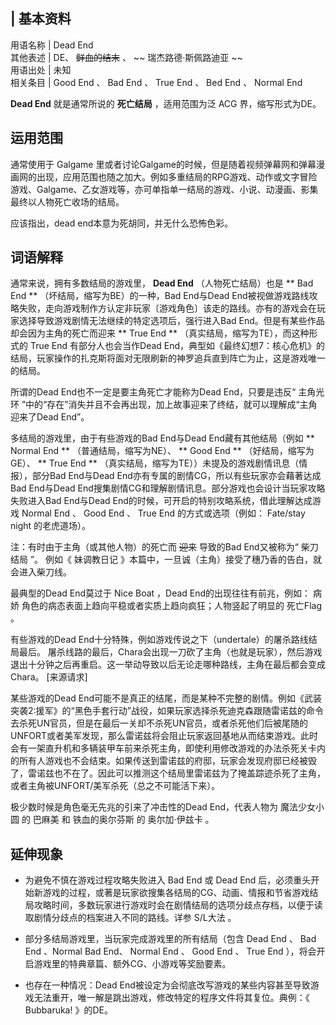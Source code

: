 |  **基本资料**  
---  
用语名称  |  Dead End   
其他表述  |  DE、 ~~鲜血的结末~~ 、 ~~ 瑞杰路德·斯佩路迪亚  ~~  
用语出处  |  未知   
相关条目  |  Good End  、  Bad End  、  True End  、  Bed End  、  Normal End   
  
**Dead End** 就是通常所说的 **死亡结局** ，适用范围为泛  ACG  界，缩写形式为DE。

##  运用范围

通常使用于  Galgame
里或者讨论Galgame的时候，但是随着视频弹幕网和弹幕漫画网的出现，应用范围也随之加大。例如多重结局的RPG游戏、动作或文字冒险游戏、Galgame、乙女游戏等，亦可单指单一结局的游戏、小说、动漫画、影集最终以人物死亡收场的结局。

应该指出，dead end本意为死胡同，并无什么恐怖色彩。

##  词语解释

通常来说，拥有多数结局的游戏里， **Dead End** （人物死亡结局）也是 ** Bad End  ** （坏结局，缩写为BE）的一种，Bad
End与Dead
End被视做游戏路线攻略失败，走向游戏制作方认定非玩家〔游戏角色〕该走的路线。亦有的游戏会在玩家选择导致游戏剧情无法继续的特定选项后，强行进入Bad
End。但是有某些作品却会因为主角的死亡而迎来 ** True End  ** （真实结局，缩写为TE），而这种形式的  True End
有部分人也会当作Dead End，典型如《最终幻想7：核心危机》的结局，玩家操作的扎克斯将面对无限刷新的神罗追兵直到阵亡为止，这是游戏唯一的结局。

所谓的Dead End也不一定是要主角死亡才能称为Dead End，只要是违反“  主角光环
”中的“存在”消失并且不会再出现，加上故事迎来了终结，就可以理解成“主角迎来了Dead End”。

多结局的游戏里，由于有些游戏的Bad End与Dead End藏有其他结局（例如 ** Normal End  ** （普通结局，缩写为NE）、 **
Good End  ** （好结局，缩写为GE）、 ** True End  ** （真实结局，缩写为TE））未提及的游戏剧情讯息（情报），部分Bad
End与Dead End亦有专属的剧情CG，所以有些玩家亦会藉著达成Bad End与Dead
End搜集剧情CG和理解剧情讯息。部分游戏也会设计当玩家攻略失败进入Bad End与Dead End的时候，可开启的特别攻略系统，借此理解达成游戏
Normal End  、  Good End  、  True End  的方式或选项（例如：  Fate/stay night  的老虎道场）。

注：有时由于主角（或其他人物）的死亡而 ~~迎来~~ 导致的Bad End又被称为“  柴刀结局  ”。  例如《  妹调教日记
》本篇中，一旦诚（主角）接受了穗乃香的告白，就会进入柴刀线。

最典型的Dead End莫过于  Nice Boat  ，Dead End的出现往往有前兆，例如：  病娇
角色的病态表面上趋向平稳或者实质上趋向疯狂；人物竖起了明显的  死亡Flag  。

有些游戏的Dead End十分特殊，例如游戏传说之下（undertale）的屠杀路线结局最后。
屠杀线路的最后，Chara会出现一刀砍了主角（也就是玩家），然后游戏退出十分钟之后再重启。这一举动导致以后无论走哪种路线，主角在最后都会变成Chara。
[来源请求]

某些游戏的Dead
End可能不是真正的结尾，而是某种不完整的剧情。例如《武装突袭2:援军》的“黑色手套行动”战役，如果玩家选择杀死迪克森跟随雷诺兹的命令去杀死UN官员，但是在最后一关却不杀死UN官员，或者杀死他们后被尾随的UNFORT或者美军发现，那么雷诺兹将会阻止玩家返回基地从而结束游戏。此时会有一架直升机和多辆装甲车前来杀死主角，即使利用修改游戏的办法杀死关卡内的所有人游戏也不会结束。如果传送到雷诺兹的府邸，玩家会发现府邸已经被毁了，雷诺兹也不在了。因此可以推测这个结局里雷诺兹为了掩盖踪迹杀死了主角，或者主角被UNFORT/美军杀死（总之不可能活下来）。

极少数时候是角色毫无先兆的引来了冲击性的Dead End，代表人物为  魔法少女小圆  的  巴麻美  和  铁血的奥尔芬斯  的  奥尔加·伊兹卡  。

##  延伸现象

  * 为避免不慎在游戏过程攻略失败进入  Bad End  或  Dead End  后，必须重头开始新游戏的过程，或著是玩家欲搜集各结局的CG、动画、情报和节省游戏结局攻略时间，多数玩家进行游戏时会在剧情结局的选项分歧点存档，以便于读取剧情分歧点的档案进入不同的路线。详参  S/L大法  。 

  * 部分多结局游戏里，当玩家完成游戏里的所有结局（包含  Dead End  、  Bad End  、Normal Bad End、  Normal End  、  Good End  、  True End  ），将会开启游戏里的特典章篇、额外CG、小游戏等奖励要素。 

  * 也存在一种情况：Dead End被设定为会彻底改写游戏的某些内容甚至导致游戏无法重开，唯一解是跳出游戏，修改特定的程序文件将其复位。典例：《  Bubbaruka!  》的DE。 

